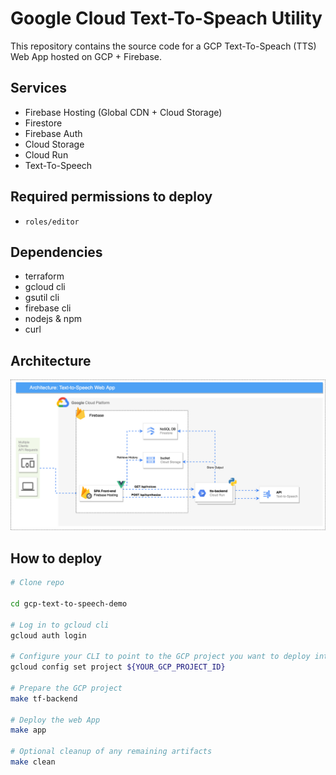 # Google Cloud Text-To-Speach Utility
This repository contains the source code for a GCP Text-To-Speach (TTS) Web App hosted on GCP + Firebase.

## Services
- Firebase Hosting (Global CDN + Cloud Storage)
- Firestore
- Firebase Auth
- Cloud Storage
- Cloud Run
- Text-To-Speech

## Required permissions to deploy
- `roles/editor`
  
## Dependencies
- terraform
- gcloud cli
- gsutil cli
- firebase cli
- nodejs & npm
- curl
  
## Architecture 
![ARCHITECTURE](./assets/TTS-Web-App.drawio.png "Architecture")  
  
    
## How to deploy
```bash
# Clone repo 

cd gcp-text-to-speech-demo

# Log in to gcloud cli 
gcloud auth login

# Configure your CLI to point to the GCP project you want to deploy into
gcloud config set project ${YOUR_GCP_PROJECT_ID}

# Prepare the GCP project
make tf-backend

# Deploy the web App
make app

# Optional cleanup of any remaining artifacts
make clean

```